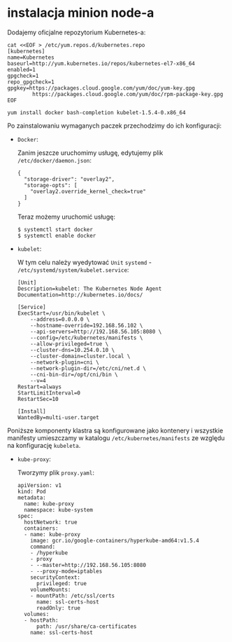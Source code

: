 # instalacja minion node-a

Dodajemy oficjalne repozytorium Kubernetes-a:

```
cat <<EOF > /etc/yum.repos.d/kubernetes.repo
[kubernetes]
name=Kubernetes
baseurl=http://yum.kubernetes.io/repos/kubernetes-el7-x86_64
enabled=1
gpgcheck=1
repo_gpgcheck=1
gpgkey=https://packages.cloud.google.com/yum/doc/yum-key.gpg
        https://packages.cloud.google.com/yum/doc/rpm-package-key.gpg
EOF
```

```
yum install docker bash-completion kubelet-1.5.4-0.x86_64
```
Po zainstalowaniu wymaganych paczek przechodzimy do ich konfiguracji:

- `Docker`:

    Zanim jeszcze uruchomimy usługę, edytujemy plik `/etc/docker/daemon.json`:
    ```
    {
      "storage-driver": "overlay2",
      "storage-opts": [
        "overlay2.override_kernel_check=true"
      ]
    }
    ```
    Teraz możemy uruchomić usługę:
    ```
    $ systemctl start docker
    $ systemctl enable docker
    ```

- `kubelet`:

    W tym celu należy wyedytować `Unit` `systemd` - `/etc/systemd/system/kubelet.service`:
    ```
    [Unit]
    Description=kubelet: The Kubernetes Node Agent
    Documentation=http://kubernetes.io/docs/

    [Service]
    ExecStart=/usr/bin/kubelet \
        --address=0.0.0.0 \
        --hostname-override=192.168.56.102 \
        --api-servers=http://192.168.56.105:8080 \
        --config=/etc/kubernetes/manifests \
        --allow-privileged=true \
        --cluster-dns=10.254.0.10 \
        --cluster-domain=cluster.local \
        --network-plugin=cni \
        --network-plugin-dir=/etc/cni/net.d \
        --cni-bin-dir=/opt/cni/bin \
        --v=4
    Restart=always
    StartLimitInterval=0
    RestartSec=10

    [Install]
    WantedBy=multi-user.target
    ```

Poniższe komponenty klastra są konfigurowane jako kontenery i wszystkie manifesty umieszczamy
w katalogu `/etc/kubernetes/manifests` ze względu na konfigurację `kubeleta`.

- `kube-proxy`:

    Tworzymy plik `proxy.yaml`:
    ```
    apiVersion: v1
    kind: Pod
    metadata:
      name: kube-proxy
      namespace: kube-system
    spec:
      hostNetwork: true
      containers:
      - name: kube-proxy
        image: gcr.io/google-containers/hyperkube-amd64:v1.5.4
        command:
        - /hyperkube
        - proxy
        - --master=http://192.168.56.105:8080
        - --proxy-mode=iptables
        securityContext:
          privileged: true
        volumeMounts:
        - mountPath: /etc/ssl/certs
          name: ssl-certs-host
          readOnly: true
      volumes:
      - hostPath:
          path: /usr/share/ca-certificates
        name: ssl-certs-host
    ```